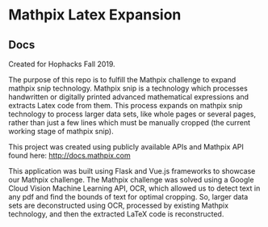 # Mathpix Latex Expansion

## Docs 

Created for Hophacks Fall 2019.

The purpose of this repo is to fulfill the Mathpix challenge to expand mathpix snip technology. Mathpix snip is a technology which processes handwritten or digitally printed advanced mathematical expressions and extracts Latex code from them. This process expands on mathpix snip technology to process larger data sets, like whole pages or several pages, rather than just a few lines which must be manually cropped (the current working stage of mathpix snip).

This project was created using publicly available APIs and Mathpix API found here: http://docs.mathpix.com

This application was built using Flask and Vue.js frameworks to showcase our Mathpix challenge. The Mathpix challenge was solved using a Google Cloud Vision Machine Learning API, OCR, which allowed us to detect text in any pdf and find the bounds of text for optimal cropping. So, larger data sets are deconstructed using OCR, processed by existing Mathpix technology, and then the extracted LaTeX code is reconstructed.
